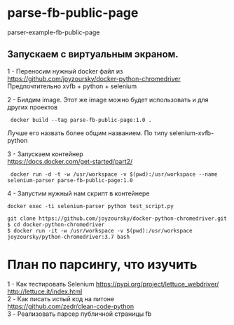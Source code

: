 # parse-fb-public-page
parser-example-fb-public-page


## Запускаем с виртуальным экраном.

1 - Переносим нужный docker файл из https://github.com/joyzoursky/docker-python-chromedriver
    Предпочтительно xvfb + python + selenium

2 - Билдим image. Этот же image можно будет использовать и для других проектов
```
 docker build --tag parse-fb-public-page:1.0 .
``` 
Лучше его назвать более общим названием. По типу selenium-xvfb-python

3 - Запускаем контейнер  
https://docs.docker.com/get-started/part2/
```
 docker run -d -t -w /usr/workspace -v $(pwd):/usr/workspace --name selenium-parser parse-fb-public-page:1.0
```

4 - Запустим нужный нам скрипт в контейнере
```
docker exec -ti selenium-parser python test_script.py
```

```
git clone https://github.com/joyzoursky/docker-python-chromedriver.git
$ cd docker-python-chromedriver
$ docker run -it -w /usr/workspace -v $(pwd):/usr/workspace joyzoursky/python-chromedriver:3.7 bash
```

# План по парсингу, что изучить
1 - Как тестировать Selenium
 https://pypi.org/project/lettuce_webdriver/
 http://lettuce.it/index.html                                       
2 - Как писать истый код на питоне   
https://github.com/zedr/clean-code-python                           
3 - Реализовать парсер публичной страницы fb                                                    